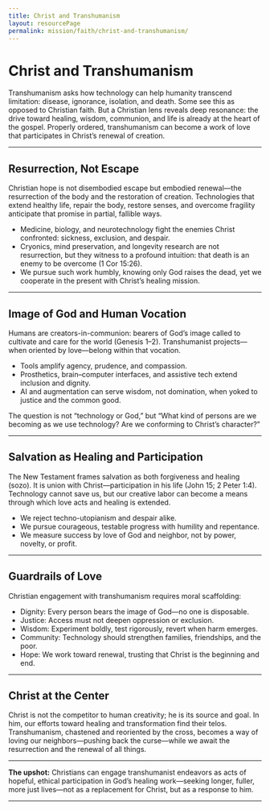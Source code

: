 ```yaml
---
title: Christ and Transhumanism
layout: resourcePage
permalink: mission/faith/christ-and-transhumanism/
---
```


# Christ and Transhumanism

Transhumanism asks how technology can help humanity transcend limitation: disease, ignorance, isolation, and death. Some see this as opposed to Christian faith. But a Christian lens reveals deep resonance: the drive toward healing, wisdom, communion, and life is already at the heart of the gospel. Properly ordered, transhumanism can become a work of love that participates in Christ’s renewal of creation.

---

## Resurrection, Not Escape

Christian hope is not disembodied escape but embodied renewal—the resurrection of the body and the restoration of creation. Technologies that extend healthy life, repair the body, restore senses, and overcome fragility anticipate that promise in partial, fallible ways.

- Medicine, biology, and neurotechnology fight the enemies Christ confronted: sickness, exclusion, and despair.  
- Cryonics, mind preservation, and longevity research are not resurrection, but they witness to a profound intuition: that death is an enemy to be overcome (1 Cor 15:26).  
- We pursue such work humbly, knowing only God raises the dead, yet we cooperate in the present with Christ’s healing mission.

---

## Image of God and Human Vocation

Humans are creators-in-communion: bearers of God’s image called to cultivate and care for the world (Genesis 1–2). Transhumanist projects—when oriented by love—belong within that vocation.

- Tools amplify agency, prudence, and compassion.  
- Prosthetics, brain–computer interfaces, and assistive tech extend inclusion and dignity.  
- AI and augmentation can serve wisdom, not domination, when yoked to justice and the common good.

The question is not “technology or God,” but “What kind of persons are we becoming as we use technology? Are we conforming to Christ’s character?”

---

## Salvation as Healing and Participation

The New Testament frames salvation as both forgiveness and healing (sozo). It is union with Christ—participation in his life (John 15; 2 Peter 1:4). Technology cannot save us, but our creative labor can become a means through which love acts and healing is extended.

- We reject techno-utopianism and despair alike.  
- We pursue courageous, testable progress with humility and repentance.  
- We measure success by love of God and neighbor, not by power, novelty, or profit.

---

## Guardrails of Love

Christian engagement with transhumanism requires moral scaffolding:

- Dignity: Every person bears the image of God—no one is disposable.  
- Justice: Access must not deepen oppression or exclusion.  
- Wisdom: Experiment boldly, test rigorously, revert when harm emerges.  
- Community: Technology should strengthen families, friendships, and the poor.  
- Hope: We work toward renewal, trusting that Christ is the beginning and end.

---

## Christ at the Center

Christ is not the competitor to human creativity; he is its source and goal. In him, our efforts toward healing and transformation find their telos. Transhumanism, chastened and reoriented by the cross, becomes a way of loving our neighbors—pushing back the curse—while we await the resurrection and the renewal of all things.

---

**The upshot:** Christians can engage transhumanist endeavors as acts of hopeful, ethical participation in God’s healing work—seeking longer, fuller, more just lives—not as a replacement for Christ, but as a response to him.

---

